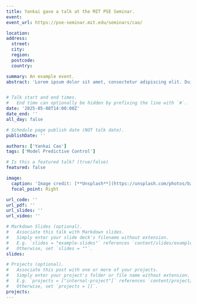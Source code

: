 ```yaml
---
title: Yankai gave a talk at the MIT PSE Seminar.
event:  
event_url: https://pse-seminar.mit.edu/seminars/cao/

location:  
address:
  street:  
  city:  
  region:  
  postcode:  
  country:  

summary: An example event.
abstract: 'Lorem ipsum dolor sit amet, consectetur adipiscing elit. Duis posuere tellusac convallis placerat. Proin tincidunt magna sed ex sollicitudin condimentum. Sed ac faucibus dolor, scelerisque sollicitudin nisi. Cras purus urna, suscipit quis sapien eu, pulvinar tempor diam.'


# Talk start and end times.
#   End time can optionally be hidden by prefixing the line with `#`.
date: '2025-05-08T14:00:00Z'
date_end: ''
all_day: false

# Schedule page publish date (NOT talk date).
publishDate: ''

authors: ['Yankai Cao']
tags: ['Model Predictive Control']

# Is this a featured talk? (true/false)
featured: false

image:
  caption: 'Image credit: [**Unsplash**](https://unsplash.com/photos/bzdhc5b3Bxs)'
  focal_point: Right

url_code: ''
url_pdf: ''
url_slides: ''
url_video: ''

# Markdown Slides (optional).
#   Associate this talk with Markdown slides.
#   Simply enter your slide deck's filename without extension.
#   E.g. `slides = "example-slides"` references `content/slides/example-slides.md`.
#   Otherwise, set `slides = ""`.
slides:

# Projects (optional).
#   Associate this post with one or more of your projects.
#   Simply enter your project's folder or file name without extension.
#   E.g. `projects = ["internal-project"]` references `content/project/deep-learning/index.md`.
#   Otherwise, set `projects = []`.
projects:
---
```

 
 
